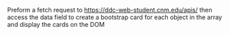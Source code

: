 Preform a fetch request to https://ddc-web-student.cnm.edu/apis/ then access the data field to create a bootstrap card for each object in the array and display the cards on the DOM 